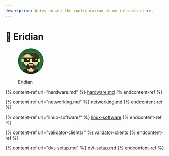 ```yaml
---
description: Notes on all the configuration of my infrastructure.
---
```


# 📗 Eridian

<figure><img src="https://raw.githubusercontent.com/DVStakers/docs/main/.gitbook/assets/Eridian.png" alt=""><figcaption><p>Eridian</p></figcaption></figure>

{% content-ref url="hardware.md" %}
[hardware.md](hardware.md)
{% endcontent-ref %}

{% content-ref url="networking.md" %}
[networking.md](networking.md)
{% endcontent-ref %}

{% content-ref url="linux-software/" %}
[linux-software](linux-software/)
{% endcontent-ref %}

{% content-ref url="validator-clients/" %}
[validator-clients](validator-clients/)
{% endcontent-ref %}

{% content-ref url="dvt-setup.md" %}
[dvt-setup.md](dvt-setup.md)
{% endcontent-ref %}
